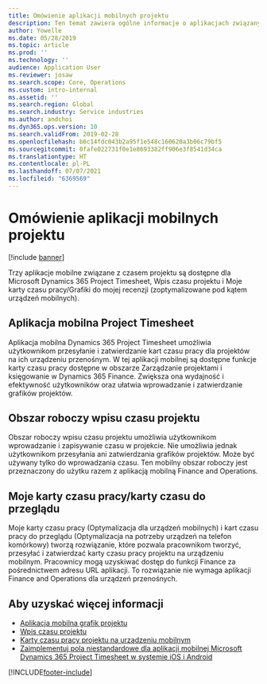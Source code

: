 ```yaml
---
title: Omówienie aplikacji mobilnych projektu
description: Ten temat zawiera ogólne informacje o aplikacjach związanych z czasem projektu dla Microsoft Dynamics 365 Project Timesheet, Wpis czasu projektu i Moje karty czasu pracy/Grafiki, które są dostępne na urządzeniu przenośnym.
author: Yowelle
ms.date: 05/28/2019
ms.topic: article
ms.prod: ''
ms.technology: ''
audience: Application User
ms.reviewer: josaw
ms.search.scope: Core, Operations
ms.custom: intro-internal
ms.assetid: ''
ms.search.region: Global
ms.search.industry: Service industries
ms.author: andchoi
ms.dyn365.ops.version: 10
ms.search.validFrom: 2019-02-28
ms.openlocfilehash: b6c14fdc043b2a95f1e548c160620a3b06c79bf5
ms.sourcegitcommit: 0fafe022731f0e1e8693382ff906e3f8541d34ca
ms.translationtype: HT
ms.contentlocale: pl-PL
ms.lasthandoff: 07/07/2021
ms.locfileid: "6369569"
---
```

# <a name="project-mobile-applications-overview"></a>Omówienie aplikacji mobilnych projektu

[!include [banner](../includes/banner.md)]

Trzy aplikacje mobilne związane z czasem projektu są dostępne dla Microsoft Dynamics 365 Project Timesheet, Wpis czasu projektu i Moje karty czasu pracy/Grafiki do mojej recenzji (zoptymalizowane pod kątem urządzeń mobilnych).

## <a name="project-timesheet-mobile-app"></a>Aplikacja mobilna Project Timesheet

Aplikacja mobilna Dynamics 365 Project Timesheet umożliwia użytkownikom przesyłanie i zatwierdzanie kart czasu pracy dla projektów na ich urządzeniu przenośnym. W tej aplikacji mobilnej są dostępne funkcje karty czasu pracy dostępne w obszarze Zarządzanie projektami i księgowanie w Dynamics 365 Finance. Zwiększa ona wydajność i efektywność użytkowników oraz ułatwia wprowadzanie i zatwierdzanie grafików projektów.

## <a name="project-time-entry-workspace"></a>Obszar roboczy wpisu czasu projektu

Obszar roboczy wpisu czasu projektu umożliwia użytkownikom wprowadzanie i zapisywanie czasu w projekcie. Nie umożliwia jednak użytkownikom przesyłania ani zatwierdzania grafików projektów. Może być używany tylko do wprowadzania czasu. Ten mobilny obszar roboczy jest przeznaczony do użytku razem z aplikacją mobilną Finance and Operations.

## <a name="my-timesheetstimesheets-for-my-review"></a>Moje karty czasu pracy/karty czasu do przeglądu

Moje karty czasu pracy (Optymalizacja dla urządzeń mobilnych) i kart czasu pracy do przeglądu (Optymalizacja na potrzeby urządzeń na telefon komórkowy) tworzą rozwiązanie, które pozwala pracownikom tworzyć, przesyłać i zatwierdzać karty czasu pracy projektu na urządzeniu mobilnym. Pracownicy mogą uzyskiwać dostęp do funkcji Finance za pośrednictwem adresu URL aplikacji. To rozwiązanie nie wymaga aplikacji Finance and Operations dla urządzeń przenośnych.

## <a name="for-more-information"></a>Aby uzyskać więcej informacji

- [Aplikacja mobilna grafik projektu](project-timesheet.md)
- [Wpis czasu projektu]( project-time-entry-mobile-workspace.md)
- [Karty czasu pracy projektu na urządzeniu mobilnym](Mobile-timesheets.md)
- [Zaimplementuj pola niestandardowe dla aplikacji mobilnej Microsoft Dynamics 365 Project Timesheet w systemie iOS i Android](custom-fields-mobile.md)


[!INCLUDE[footer-include](../includes/footer-banner.md)]